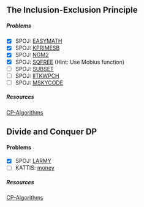 ## The Inclusion-Exclusion Principle

##### Problems
- [X] SPOJ: [EASYMATH](https://www.spoj.com/problems/EASYMATH/)
- [X] SPOJ: [KPRIMESB](https://www.spoj.com/problems/KPRIMESB/)
- [X] SPOJ: [NGM2](https://www.spoj.com/problems/NGM2/)
- [X] SPOJ: [SQFREE](https://www.spoj.com/problems/SQFREE/) (Hint: Use Mobius function)
- [ ] SPOJ: [SUBSET](https://www.spoj.com/problems/SUBSET/)
- [ ] SPOJ: [IITKWPCH](https://www.spoj.com/problems/IITKWPCH/)
- [ ] SPOJ: [MSKYCODE](https://www.spoj.com/problems/MSKYCODE/)

##### Resources
[CP-Algorithms](https://cp-algorithms.com/combinatorics/inclusion-exclusion.html)


## Divide and Conquer DP

#### Problems
- [X] SPOJ: [LARMY](https://www.spoj.com/problems/LARMY/)
- [ ] KATTIS: [money](https://open.kattis.com/problems/money)

##### Resources
[CP-Algorithms](https://cp-algorithms.com/dynamic_programming/divide-and-conquer-dp.html)
 
